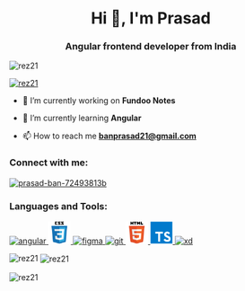 <h1 align="center">Hi 👋, I'm Prasad</h1>
<h3 align="center">Angular frontend developer from India</h3>

<p align="left"> <img src="https://komarev.com/ghpvc/?username=rez21&label=Profile%20views&color=0e75b6&style=flat" alt="rez21" /> </p>

<p align="left"> <a href="https://github.com/ryo-ma/github-profile-trophy"><img src="https://github-profile-trophy.vercel.app/?username=rez21" alt="rez21" /></a> </p>

- 🔭 I’m currently working on **Fundoo Notes**

- 🌱 I’m currently learning **Angular**

- 📫 How to reach me **banprasad21@gmail.com**

<h3 align="left">Connect with me:</h3>
<p align="left">
<a href="https://linkedin.com/in/prasad-ban-72493813b" target="blank"><img align="center" src="https://raw.githubusercontent.com/rahuldkjain/github-profile-readme-generator/master/src/images/icons/Social/linked-in-alt.svg" alt="prasad-ban-72493813b" height="30" width="40" /></a>
</p>

<h3 align="left">Languages and Tools:</h3>
<p align="left"> <a href="https://angular.io" target="_blank" rel="noreferrer"> <img src="https://angular.io/assets/images/logos/angular/angular.svg" alt="angular" width="40" height="40"/> </a> <a href="https://www.w3schools.com/css/" target="_blank" rel="noreferrer"> <img src="https://raw.githubusercontent.com/devicons/devicon/master/icons/css3/css3-original-wordmark.svg" alt="css3" width="40" height="40"/> </a> <a href="https://www.figma.com/" target="_blank" rel="noreferrer"> <img src="https://www.vectorlogo.zone/logos/figma/figma-icon.svg" alt="figma" width="40" height="40"/> </a> <a href="https://git-scm.com/" target="_blank" rel="noreferrer"> <img src="https://www.vectorlogo.zone/logos/git-scm/git-scm-icon.svg" alt="git" width="40" height="40"/> </a> <a href="https://www.w3.org/html/" target="_blank" rel="noreferrer"> <img src="https://raw.githubusercontent.com/devicons/devicon/master/icons/html5/html5-original-wordmark.svg" alt="html5" width="40" height="40"/> </a> <a href="https://www.typescriptlang.org/" target="_blank" rel="noreferrer"> <img src="https://raw.githubusercontent.com/devicons/devicon/master/icons/typescript/typescript-original.svg" alt="typescript" width="40" height="40"/> </a> <a href="https://www.adobe.com/products/xd.html" target="_blank" rel="noreferrer"> <img src="https://cdn.worldvectorlogo.com/logos/adobe-xd.svg" alt="xd" width="40" height="40"/> </a> </p>

<p><img align="left" src="https://github-readme-stats.vercel.app/api/top-langs?username=rez21&show_icons=true&locale=en&layout=compact" alt="rez21" /></p>

<p>&nbsp;<img align="center" src="https://github-readme-stats.vercel.app/api?username=rez21&show_icons=true&locale=en" alt="rez21" /></p>

<p><img align="center" src="https://github-readme-streak-stats.herokuapp.com/?user=rez21&" alt="rez21" /></p>
